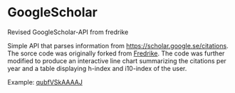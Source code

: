 # GoogleScholar
Revised GoogleScholar-API from fredrike

Simple API that parses information from https://scholar.google.se/citations. The sorce code was originally forked from <a href="https://github.com/fredrike/googlescholar-api" target="_blank">Fredrike</a>. The code was further modified to produce an interactive line chart summarizing the citations per year and a table displaying h-index and i10-index of the user.  

Example: <a href="http://www.inhouseprotocols.com/publications.php" target="_blank">qubfVSkAAAAJ</a>

